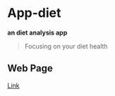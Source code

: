 # App-diet
**an diet analysis app**
>Focusing on your diet health

## Web Page
[Link](https://yh-eric-chan-diet-app-app-diet1-0-vi2nt0.streamlitapp.com/)
